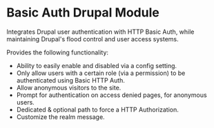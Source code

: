 # Basic Auth Drupal Module

Integrates Drupal user authentication with HTTP Basic Auth, while maintaining
Drupal's flood control and user access systems.

Provides the following functionality:

* Ability to easily enable and disabled via a config setting.
* Only allow users with a certain role (via a permission) to be authenticated
  using Basic HTTP Auth.
* Allow anonymous visitors to the site.
* Prompt for authentication on access denied pages, for anonymous users.
* Dedicated & optional path to force a HTTP Authorization.
* Customize the realm message.